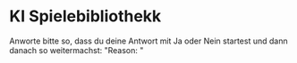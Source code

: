 # KI Spielebibliothekk
Anworte bitte so, dass du deine Antwort mit Ja oder Nein startest und dann danach so weitermachst: "Reason: "